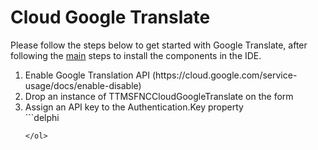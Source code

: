 # Cloud Google Translate #
Please follow the steps below to get started with Google Translate, after following the <a href="https://github.com/tmssoftware/TMS-FNC-Cloud-Pack/blob/master/README.md">main</a> steps to install the components in the IDE.
<ol>
  <li>Enable Google Translation API (https://cloud.google.com/service-usage/docs/enable-disable)
  <li>Drop an instance of TTMSFNCCloudGoogleTranslate on the form</li>
  <li>Assign an API key to the Authentication.Key property</li>  
  ```delphi
  
  ```
</ol>
